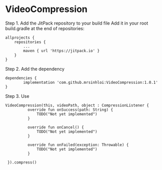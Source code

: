 # VideoCompression

Step 1. Add the JitPack repository to your build file
Add it in your root build.gradle at the end of repositories:

	allprojects {
		repositories {
			...
			maven { url 'https://jitpack.io' }
		}
	}
  
Step 2. Add the dependency

	dependencies {
	        implementation 'com.github.mrsinhloi:VideoCompression:1.0.1'
	}
  
Step 3. Use

  ```
  VideoCompression(this, videoPath, object : CompressionListener {
            override fun onSuccess(path: String) {
                TODO("Not yet implemented")
            }

            override fun onCancel() {
                TODO("Not yet implemented")
            }

            override fun onFailed(exception: Throwable) {
                TODO("Not yet implemented")
            }

   }).compress()
```
